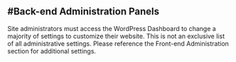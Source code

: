#Back-end Administration Panels
---

Site administrators must access the WordPress Dashboard to change a majority of settings to customize their website. This is not an exclusive list of all administrative settings. Please reference the Front-end Administration section for additional settings.